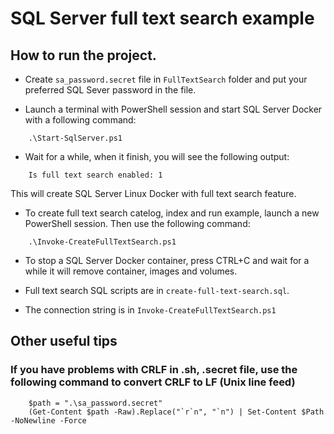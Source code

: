# SQL Server full text search example

## How to run the project.

-   Create `sa_password.secret` file in `FullTextSearch` folder and put your preferred SQL Sever password in the file.

-   Launch a terminal with PowerShell session and start SQL Server Docker with a following command:

```
    .\Start-SqlServer.ps1

```

-   Wait for a while, when it finish, you will see the following output:

```
    Is full text search enabled: 1

```

This will create SQL Server Linux Docker with full text search feature.

-   To create full text search catelog, index and run example, launch a new PowerShell session.
    Then use the following command:

```
    .\Invoke-CreateFullTextSearch.ps1
```

-   To stop a SQL Server Docker container, press CTRL+C and wait for a while it will remove container, images and volumes.

-   Full text search SQL scripts are in `create-full-text-search.sql`.
-   The connection string is in `Invoke-CreateFullTextSearch.ps1`

## Other useful tips

### If you have problems with CRLF in .sh, .secret file, use the following command to convert CRLF to LF (Unix line feed)

```
    $path = ".\sa_password.secret"
    (Get-Content $path -Raw).Replace("`r`n", "`n") | Set-Content $Path -NoNewline -Force

```
